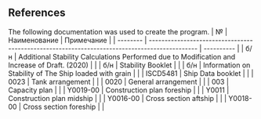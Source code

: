 ## References
The following documentation was used to create the program.
| №        | Наименование                                                                                  | Примечание |
| -------- | --------------------------------------------------------------------------------------------- | ---------- |
| б/н      | Additional Stability Calculations Performed due to Modification and Increase of Draft. (2020) |            |
| б/н      | Stability Booklet                                                                             |            |
| б/н      | Information on Stability of The Ship loaded with grain                                        |            |
| ISCD5481 | Ship Data booklet                                                                             |            |
| 0023     | Tank arrangement                                                                              |            |
| 0020     | General arrangement                                                                           |            |
| 003      | Capacity plan                                                                                 |            |
| Y0019-00 | Construction plan foreship                                                                    |            |
| Y0011    | Construction plan midship                                                                     |            |
| Y0016-00 | Cross section aftship                                                                         |            |
| Y0018-00 | Cross section foreship                                                                        |            |
